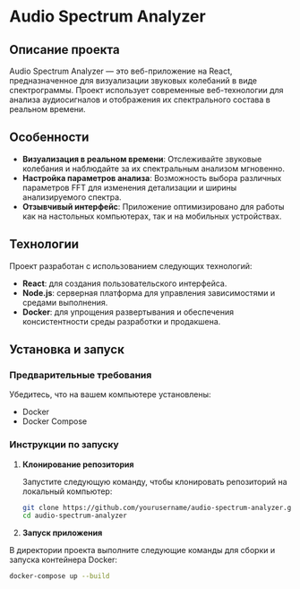 # Audio Spectrum Analyzer

## Описание проекта

Audio Spectrum Analyzer — это веб-приложение на React, предназначенное для визуализации звуковых колебаний в виде спектрограммы. Проект использует современные веб-технологии для анализа аудиосигналов и отображения их спектрального состава в реальном времени.

## Особенности

- **Визуализация в реальном времени**: Отслеживайте звуковые колебания и наблюдайте за их спектральным анализом мгновенно.
- **Настройка параметров анализа**: Возможность выбора различных параметров FFT для изменения детализации и ширины анализируемого спектра.
- **Отзывчивый интерфейс**: Приложение оптимизировано для работы как на настольных компьютерах, так и на мобильных устройствах.

## Технологии

Проект разработан с использованием следующих технологий:
- **React**: для создания пользовательского интерфейса.
- **Node.js**: серверная платформа для управления зависимостями и средами выполнения.
- **Docker**: для упрощения развертывания и обеспечения консистентности среды разработки и продакшена.

## Установка и запуск

### Предварительные требования

Убедитесь, что на вашем компьютере установлены:
- Docker
- Docker Compose

### Инструкции по запуску

1. **Клонирование репозитория**

   Запустите следующую команду, чтобы клонировать репозиторий на локальный компьютер:
   ```bash
   git clone https://github.com/yourusername/audio-spectrum-analyzer.git
   cd audio-spectrum-analyzer

2. **Запуск приложения**

  В директории проекта выполните следующие команды для сборки и запуска контейнера Docker:
  ```bash
  docker-compose up --build
